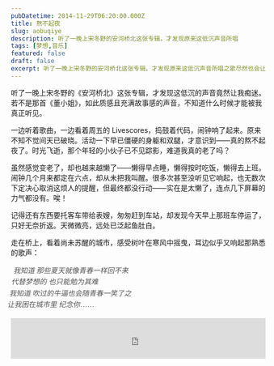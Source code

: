 ```yaml
---
pubDatetime: 2014-11-29T06:20:00.000Z
title: 熬不起夜
slug: aobuqiye
description: 听了一晚上宋冬野的安河桥北这张专辑，才发现原来这低沉声音所唱
tags: [梦想,音乐]
featured: false
draft: false
excerpt: 听了一晚上宋冬野的安河桥北这张专辑，才发现原来这低沉声音所唱之歌尽然也会让我痴迷，若不是那首董小姐，如此质感且充满故事的声音不知道何时才会被我听见。听着歌曲，看着周五的Livescores，捣鼓着代码
---
```


听了一晚上宋冬野的《安河桥北》这张专辑，才发现这低沉的声音竟然让我痴迷。若不是那首《董小姐》，如此质感且充满故事感的声音，不知道什么时候才能被我真正听见。

一边听着歌曲，一边看着周五的 Livescores，捣鼓着代码，闹钟响了起来。原来不知不觉间天已破晓。活动一下早已僵硬的身躯和双腿，才意识到——真的熬不起夜了。时光飞逝，那个年轻的小伙子已不见踪影，难道我真的老了吗？

虽然感觉变老了，却也越来越懒了——懒得早点睡，懒得按时吃饭，懒得去上班。闹钟几个月来都定在六点，却从未把我叫醒。很多次甚至没听见它响起，也无数次下定决心取消这烦人的提醒，但最终都没行动——实在是太懒了，连点几下屏幕的力气都没有。唉！

<!--more-->
记得还有东西要托客车带给表嫂，匆匆赶到车站，却发现今天早上那班车停运了，只好无奈折返。天微微亮，远处已泛起鱼肚白。

走在桥上，看着尚未苏醒的城市，感受树叶在寒风中摇曳，耳边似乎又响起那熟悉的歌声：

<p style="
  font-family: '思源黑体', 'Microsoft YaHei', 'PingFang SC', 'Helvetica Neue', Arial, sans-serif;
  font-size: 1.0em;
  color: #555;
  display: inline-block;
  transform: skew(-10deg);
  margin: 0;
  line-height: 1.6;
">
  我知道 那些夏天就像青春一样回不来<br>
  代替梦想的 也只能勉为其难<br>
  我知道 吹过的牛逼也会随青春一笑了之<br>
  让我困在城市里 纪念你……
</p>
<br>
<br>
<iframe 
  width="100%" 
  height="80" 
  scrolling="no" 
  frameborder="no" 
  allow="autoplay" 
  src="https://w.soundcloud.com/player/?url=https%3A//soundcloud.com/sama-pyrus/05-3&color=%23ff5500&auto_play=true&hide_related=false&show_comments=false&show_user=false&show_reposts=false&visual=false">
</iframe>

